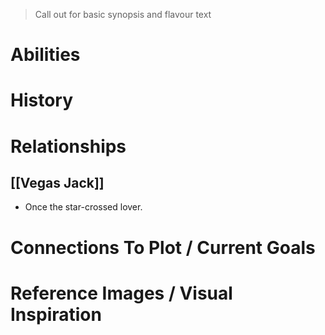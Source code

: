 > Call out for basic synopsis and flavour text

# Abilities

# History

# Relationships
## [[Vegas Jack]]
* Once the star-crossed lover.
# Connections To Plot / Current Goals

# Reference Images / Visual Inspiration